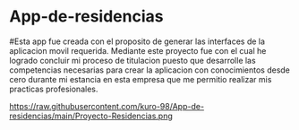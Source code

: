 # App-de-residencias
#Esta app fue creada con el proposito de generar las interfaces de la aplicacion movil requerida. Mediante este proyecto fue con el cual he logrado concluir mi proceso de titulacion puesto que desarrolle las competencias necesarias para crear la aplicacion con conocimientos desde cero durante mi estancia en esta empresa que me permitio realizar mis practicas profesionales.

https://raw.githubusercontent.com/kuro-98/App-de-residencias/main/Proyecto-Residencias.png
